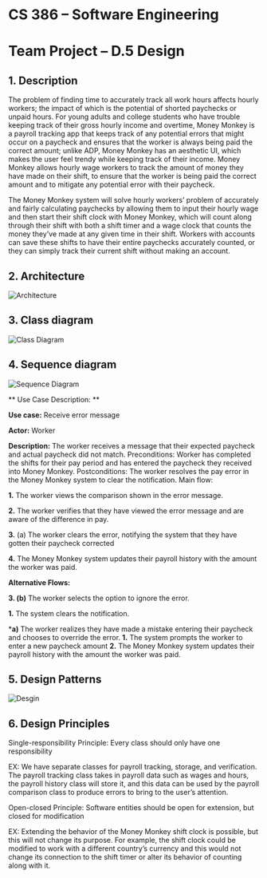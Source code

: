 # **CS 386 – Software Engineering**
# **Team Project – D.5 Design**

## **1. Description**
The problem of finding time to accurately track all work hours affects hourly workers; the impact of which is the potential of shorted paychecks or unpaid hours. For young adults and college students who have trouble keeping track of their gross hourly income and overtime, Money Monkey is a payroll tracking app that keeps track of any potential errors that might occur on a paycheck and ensures that the worker is always being paid the correct amount; unlike ADP, Money Monkey has an aesthetic UI, which makes the user feel trendy while keeping track of their income. Money Monkey allows hourly wage workers to track the amount of money they have made on their shift, to ensure that the worker is being paid the correct amount and to mitigate any potential error with their paycheck. 

The Money Monkey system will solve hourly workers’ problem of accurately and fairly calculating paychecks by allowing them to input their hourly wage and then start their shift clock with Money Monkey, which will count along through their shift with both a shift timer and a wage clock that counts the money they’ve made at any given time in their shift. Workers with accounts can save these shifts to have their entire paychecks accurately counted, or they can simply track their current shift without making an account.


## **2. Architecture**
 ![Architecture](https://i.ibb.co/wdvHKsX/UMLArchitecture-drawio.png)

## **3. Class diagram**
  ![Class Diagram](https://i.ibb.co/VDjt8hg/UMLClass-Diagram-drawio.png)

## **4. Sequence diagram**

  ![Sequence Diagram](https://i.ibb.co/vPJf4ZZ/Screenshot-2022-11-13-113948.png)
 
** Use Case Description: **

**Use case:** Receive error message

**Actor:** Worker

**Description:** The worker receives a message that their expected paycheck and actual paycheck did not match.
Preconditions: Worker has completed the shifts for their pay period and has entered the paycheck they received into Money Monkey.
Postconditions: The worker resolves the pay error in the Money Monkey system to clear the notification.
Main flow:

**1.** The worker views the comparison shown in the error message.

**2.** The worker verifies that they have viewed the error message and are aware of the difference in pay.

**3.** (a) The worker clears the error, notifying the system that they have gotten their paycheck corrected

**4.** The Money Monkey system updates their payroll history with the amount the worker was paid.

**Alternative Flows:**

**3. (b)** The worker selects the option to ignore the error.

**1.** The system clears the notification.

***a)** The worker realizes they have made a mistake entering their paycheck and chooses to override the error.
          	**1.** The system prompts the worker to enter a new paycheck amount
          **2.** The Money Monkey system updates their payroll history with the amount the worker was paid.

## **5. Design Patterns**

 ![Desgin](https://i.ibb.co/17q86H3/Screenshot-2022-11-13-124203.png)

## **6. Design Principles**
Single-responsibility Principle: Every class should only have one responsibility

EX: We have separate classes for payroll tracking, storage, and verification. The payroll tracking class takes in payroll data such as wages and hours, the payroll history class will store it, and this data can be used by the payroll comparison class to produce errors to bring to the user’s attention.

Open-closed Principle: Software entities should be open for extension, but closed for modification

EX: Extending the behavior of the Money Monkey shift clock is possible, but this will not change its purpose. For example, the shift clock could be modified to work with a different country’s currency and this would not change its connection to the shift timer or alter its behavior of counting along with it.

